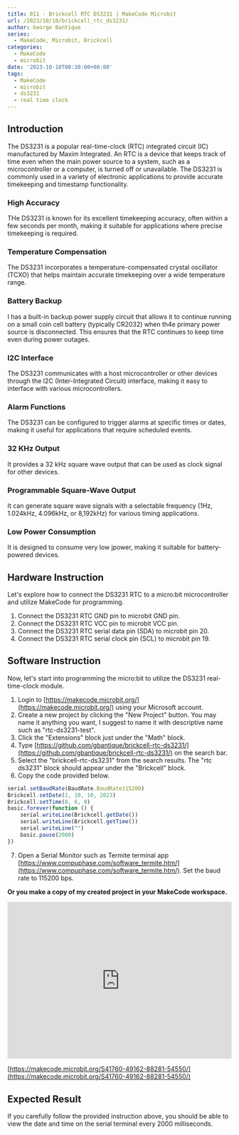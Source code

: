 ```yaml
---
title: 011 - Brickcell RTC DS3231 | MakeCode Microbit
url: /2023/10/10/brickcell_rtc_ds3231/
author: George Bantique
series:
  - MakeCode, Microbit, Brickcell
categories:
  - MakeCode
  - microbit
date: '2023-10-10T08:30:00+08:00'
tags:
  - MakeCode
  - microbit
  - ds3231
  - real time clock
---
```



## **Introduction**

The DS3231 is a popular real-time-clock (RTC) integrated circuit (IC) manufactured by Maxim Integrated. An RTC is a device that keeps track of time even when the main power source to a system, such as a microcontroller or a computer, is turned off or unavailable. The DS3231 is commonly used in a variety of electronic applications to provide accurate timekeeping and timestamp functionality.

### **High Accuracy**

THe DS3231 is known for its excellent timekeeping accuracy, often within a few seconds per month, making it suitable for applications where precise timekeeping is required.

### **Temperature Compensation**

The DS3231 incorporates a temperature-compensated crystal oscillator (TCXO) that helps maintain accurate timekeeping over a wide temperature range.

### **Battery Backup**

I has a built-in backup power supply circuit that allows it to continue running on a small coin cell battery (typically CR2032) when th4e primary power source is disconnected. This ensures that the RTC continues to keep time even during power outages.

### **I2C Interface**

The DS3231 communicates with a host microcontroller or other devices through the I2C (Inter-Integrated Circuit) interface, making it easy to interface with various microcontrollers.

### **Alarm Functions**

The DS3231 can be configured to trigger alarms at specific times or dates, making it useful for applications that require  scheduled events.

### **32 KHz Output**

It provides a 32 kHz square wave output that can be used as clock signal for other devices.

### **Programmable Square-Wave Output**

It can generate square wave signals with a selectable frequency (1Hz, 1.024kHz, 4.096kHz, or 8,192kHz) for various timing applications.

### **Low Power Consumption**

It is designed to consume very low jpower, making it suitable for battery-powered devices.


## **Hardware Instruction**

Let's explore how to connect the DS3231 RTC to a micro:bit microcontroller and utilize MakeCode for programming.

1. Connect the DS3231 RTC GND pin to microbit GND pin.
2. Connect the DS3231 RTC VCC pin to microbit VCC pin.
3. Connect the DS3231 RTC serial data pin (SDA) to microbit pin 20.
4. Connect the DS3231 RTC serial clock pin (SCL) to microbit pin 19.

## **Software Instruction**

Now, let's start into programming the micro:bit to utilize the DS3231 real-time-clock module.

1. Login to [https://makecode.microbit.org/](https://makecode.microbit.org/) using your Microsoft account.
2. Create a new project by clicking the "New Project" button. You may name it anything you want, I suggest to name it with descriptive name such as "rtc-ds3231-test".
3. Click the "Extensions" block just under the "Math" block.
4. Type [https://github.com/gbantique/brickcell-rtc-ds3231/](https://github.com/gbantique/brickcell-rtc-ds3231/) on the search bar.
5. Select the "brickcell-rtc-ds3231" from the search results. The "rtc ds3231" block should appear under the "Brickcell" block.
6. Copy the code provided below.

```ts
serial.setBaudRate(BaudRate.BaudRate115200)
Brickcell.setDate(2, 10, 10, 2023)
Brickcell.setTime(8, 6, 0)
basic.forever(function () {
    serial.writeLine(Brickcell.getDate())
    serial.writeLine(Brickcell.getTime())
    serial.writeLine("")
    basic.pause(2000)
})
```
7. Open a Serial Monitor such as Termite terminal app [https://www.compuphase.com/software_termite.htm/](https://www.compuphase.com/software_termite.htm/). Set the baud rate to 115200 bps.

**Or you make a copy of my created project in your MakeCode workspace.**

<div style="position:relative;height:0;padding-bottom:70%;overflow:hidden;"><iframe style="position:absolute;top:0;left:0;width:100%;height:100%;" src="https://makecode.microbit.org/#pub:S41760-49162-88281-54550" frameborder="0" sandbox="allow-popups allow-forms allow-scripts allow-same-origin"></iframe></div>

[https://makecode.microbit.org/S41760-49162-88281-54550/](https://makecode.microbit.org/S41760-49162-88281-54550/)

## **Expected Result**

If you carefully follow the provided instruction above, you should be able to view the date and time on the serial terminal every 2000 milliseconds.

